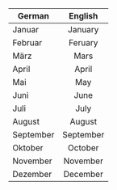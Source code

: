 |     German    |   English   |
|---------------|:-----------:|
|    Januar     |   January   |             
|    Februar    |   Feruary   |
|    März       |   Mars      |
|    April      |   April     |
|    Mai        |   May       |
|    Juni       |   June      |
|    Juli       |   July      |
|    August     |   August    |
|    September  |   September |
|    Oktober    |   October   |
|    November   |   November  |
|    Dezember   |   December  |

